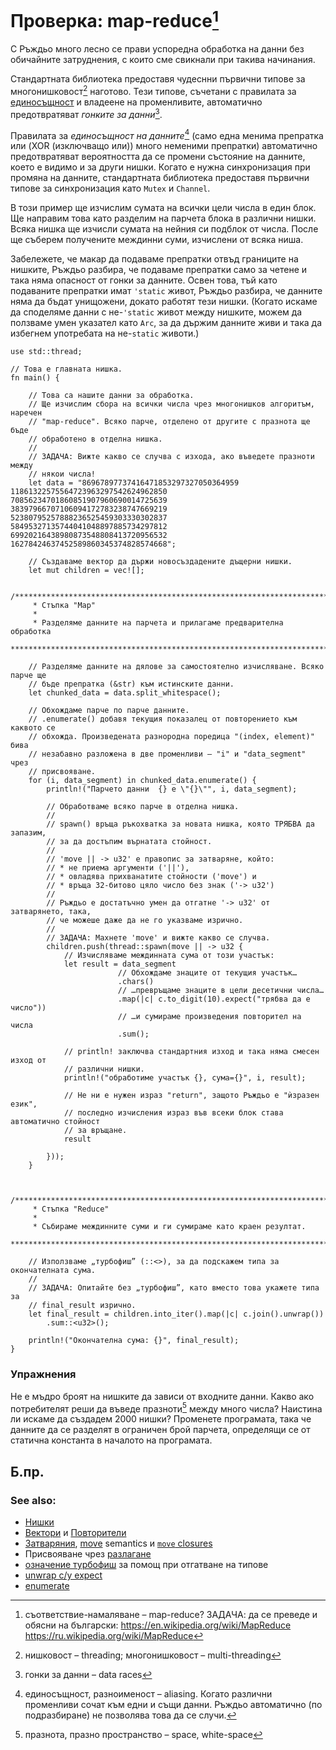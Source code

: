 # Проверка: map-reduce[^map_reduce]

С Ръждьо много лесно се прави успоредна обработка на данни без обичайните
затруднения, с които сме свикнали при такива начинания.

Стандартната библиотека предоставя чудеснни първични типове за
многонишковост[^threading] наготово. Тези типове, съчетани с правилата за
[единосъщност] и владеене на променливите, автоматично предотвратяват _гонките
за данни_[^data_races].

Правилата за _единосъщност на данните_[^aliasing] (само една менима препратка
или (XOR (изключващо или)) много неменими препратки) автоматично предотвратяват
вероятността да се промени състояние на данните, което е видимо и за други
нишки. Когато е нужна синхронизация при промяна на данните, стандартната
библиотека предоставя първични типове за синхронизация като `Mutex` и
`Channel`.

В този пример ще изчислим сумата на всички цели числа в един блок. Ще направим
това като разделим на парчета блока в различни нишки. Всяка нишка ще изчисли
сумата на нейния си подблок от числа. После ще съберем получените междинни
суми, изчислени от всяка ниша.

Забележете, че макар да подаваме препратки отвъд границите на нишките, Ръждьо
разбира, че подаваме препратки само за четене и така няма опасност от гонки за
данните. Освен това, тъй като подаваните препратки имат `'static` живот, Ръждьо
разбира, че данните няма да бъдат унищожени, докато работят тези нишки. (Когато
искаме да споделяме данни с не-`'static` живот между нишките, можем да ползваме
умен указател като `Arc`, за да държим данните живи и така да избегнем
употребата на не-`static` животи.)

```rust,editable
use std::thread;

// Това е главната нишка.
fn main() {

    // Това са нашите данни за обработка.
    // Ще изчислим сбора на всички числа чрез многонишков алгоритъм, наречен
    // "map-reduce". Всяко парче, отделено от другите с празнота ще бъде
    // обработено в отделна нишка.
    //
    // ЗАДАЧА: Вижте какво се случва с изхода, ако въведете празноти между
    // някои числа!
    let data = "86967897737416471853297327050364959
11861322575564723963297542624962850
70856234701860851907960690014725639
38397966707106094172783238747669219
52380795257888236525459303330302837
58495327135744041048897885734297812
69920216438980873548808413720956532
16278424637452589860345374828574668";

    // Създаваме вектор да държи новосъздадените дъщерни нишки.
    let mut children = vec![];

    /*************************************************************************
     * Стъпка "Map"
     *
     * Разделяме данните на парчета и прилагаме предварителна обработка
     ************************************************************************/

    // Разделяме данните на дялове за самостоятелно изчисляване. Всяко парче ще
    // бъде препратка (&str) към истинските данни.
    let chunked_data = data.split_whitespace();

    // Обхождаме парче по парче данните.
    // .enumerate() добавя текущия показалец от повторението към каквото се
    // обхожда. Произведената разнородна поредица "(index, element)" бива
    // незабавно разложена в две променливи – "i" и "data_segment" чрез
    // присвояване.
    for (i, data_segment) in chunked_data.enumerate() {
        println!("Парчето данни  {} е \"{}\"", i, data_segment);

        // Обработваме всяко парче в отделна нишка.
        //
        // spawn() връща ръкохватка за новата нишка, която ТРЯБВА да запазим,
        // за да достъпим върнатата стойност.
        //
        // 'move || -> u32' е правопис за затваряне, който:
        // * не приема аргументи ('||'),
        // * овладява прихванатите стойности ('move') и
        // * връща 32-битово цяло число без знак ('-> u32')
        //
        // Ръждьо е достатъчно умен да отгатне '-> u32' от затварянето, така,
        // че можеше даже да не го указваме изрично.
        //
        // ЗАДАЧА: Махнете 'move' и вижте какво се случва.
        children.push(thread::spawn(move || -> u32 {
            // Изчисляваме междинната сума от този участък:
            let result = data_segment
                        // Обхождаме знаците от текущия участък…
                        .chars()
                        // …превръщаме знаците в цели десетични числа…
                        .map(|c| c.to_digit(10).expect("трябва да е число"))
                        // …и сумираме произведения повторител на числа
                        .sum();

            // println! заключва стандартния изход и така няма смесен изход от
            // различни нишки.
            println!("обработиме участък {}, сума={}", i, result);

            // Не ни е нужен израз "return", защото Ръждьо е "ѝзразен език",
            // последно изчисления израз във всеки блок става автоматично стойност
            // за връщане.
            result

        }));
    }


    /*************************************************************************
     * Стъпка "Reduce"
     *
     * Събираме междинните суми и ги сумираме като краен резултат.
     ************************************************************************/

    // Използваме „турбофиш” (::<>), за да подскажем типа за окончателната сума.
    //
    // ЗАДАЧА: Опитайте без „турбофиш”, като вместо това укажете типа за
    // final_result изрично.
    let final_result = children.into_iter().map(|c| c.join().unwrap())
        .sum::<u32>();

    println!("Окончателна сума: {}", final_result);
}
```

### Упражнения
Не е мъдро броят на нишките да зависи от входните данни. Какво ако потребителят
реши да въведе празноти[^spaces] между много числа? Наистина ли искаме да
създадем 2000 нишки? Променете програмата, така че данните да се разделят в
ограничен брой парчета, определящи се от статична константа в началото на
програмата.

## Б.пр.

[^map_reduce]: съответствие-намаляване – map-reduce? ЗАДАЧА: да се преведе и
  обясни на български: https://en.wikipedia.org/wiki/MapReduce
  https://ru.wikipedia.org/wiki/MapReduce

[^threading]: нишковост – threading; многонишковост – multi-threading

[^data_races]: гонки за данни – data races

[^aliasing]: единосъщност, разноименост – aliasing. Когато различни променливи
  сочат към едни и същи данни. Ръждьо автоматично (по подразбиране) не
  позволява това да се случи.

[^spaces]: празнота, празно пространство – space, white-space

### See also:
* [Нишки][thread]
* [Вектори][vectors] и [Повторители][iterators]
* [Затваряния][closures], [move][move] semantics и [`move` closures][move_closure]
* Присвояване чрез [разлагане][destructuring]
* [означение турбофиш][turbofish] за помощ при отгатване на типове
* [unwrap с/у expect][unwrap]
* [enumerate][enumerate]


[единосъщност]: ../../scope/borrow/alias.md
[thread]: ../threads.md
[vectors]: ../../std/vec.md
[iterators]: ../../trait/iter.md
[destructuring]: https://doc.rust-lang.org/book/ch18-03-pattern-syntax.html#destructuring-to-break-apart-values
[closures]: ../../fn/closures.md
[move]: ../../scope/move.md
[move_closure]: https://doc.rust-lang.org/book/ch13-01-closures.html#closures-can-capture-their-environment
[turbofish]: https://doc.rust-lang.org/book/appendix-02-operators.html?highlight=turbofish
[unwrap]: ../../error/option_unwrap.md
[enumerate]: https://doc.rust-lang.org/book/loops.html#enumerate
